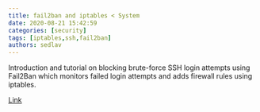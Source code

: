 ```yaml
---
title: fail2ban and iptables < System 
date: 2020-08-21 15:42:59
categories: [security]
tags: [iptables,ssh,fail2ban]
authors: sedlav
---
```


Introduction and tutorial on blocking brute-force SSH login attempts using Fail2Ban which monitors failed login attempts and adds firewall rules using iptables.

[Link](https://www.the-art-of-web.com/system/fail2ban/)
